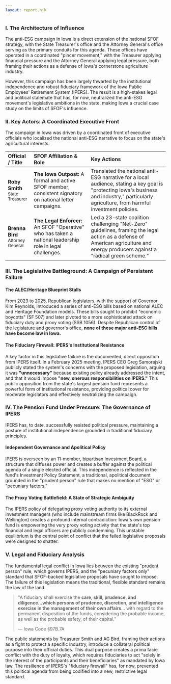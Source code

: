 ```yaml
---
layout: report.njk
---
```

### I. The Architecture of Influence

The anti-ESG campaign in Iowa is a direct extension of the national SFOF strategy, with the State Treasurer's office and the Attorney General's office serving as the primary conduits for this agenda. These offices have operated in a coordinated "pincer movement," with the Treasurer applying financial pressure and the Attorney General applying legal pressure, both framing their actions as a defense of Iowa's cornerstone agriculture industry.

However, this campaign has been largely thwarted by the institutional independence and robust fiduciary framework of the Iowa Public Employees' Retirement System (IPERS). The result is a high-stakes legal and political stalemate that has, for now, neutralized the anti-ESG movement's legislative ambitions in the state, making Iowa a crucial case study on the limits of SFOF's influence.

### II. Key Actors: A Coordinated Executive Front

The campaign in Iowa was driven by a coordinated front of executive officials who localized the national anti-ESG narrative to focus on the state's agricultural interests.

| Official / Title | SFOF Affiliation & Role | Key Actions |
| :--- | :--- | :--- |
| **Roby Smith**<br><span style="font-size: smaller;">State Treasurer</span> | **The Iowa Outpost:** A formal and active SFOF member, consistent signatory on national letter campaigns. | Translated the national anti-ESG narrative for a local audience, stating a key goal is "protecting Iowa's business and industry," particularly agriculture, from harmful investment policies. |
| **Brenna Bird**<br><span style="font-size: smaller;">Attorney General</span> | **The Legal Enforcer:** An SFOF "Operative" who has taken a national leadership role in legal challenges. | Led a 23-state coalition challenging "Net-Zero" guidelines, framing the legal action as a defense of American agriculture and energy producers against a "radical green scheme." |

### III. The Legislative Battleground: A Campaign of Persistent Failure

#### The ALEC/Heritage Blueprint Stalls
From 2023 to 2025, Republican legislators, with the support of Governor Kim Reynolds, introduced a series of anti-ESG bills based on national ALEC and Heritage Foundation models. These bills sought to prohibit "economic boycotts" (SF 507) and later pivoted to a more sophisticated attack on fiduciary duty and proxy voting (SSB 1056). Despite Republican control of the legislature and governor's office, **none of these major anti-ESG bills have become law in Iowa.**

#### The Fiduciary Firewall: IPERS's Institutional Resistance
A key factor in this legislative failure is the documented, direct opposition from IPERS itself. In a February 2025 meeting, IPERS CEO Greg Samorajski publicly stated the system's concerns with the proposed legislation, arguing it was **"unnecessary"** because existing policy already addressed the intent, and that it would impose **"new, onerous responsibilities on IPERS."** This public opposition from the state's largest pension fund represents a powerful form of institutional resistance, providing political cover for moderate legislators and effectively neutralizing the campaign.

### IV. The Pension Fund Under Pressure: The Governance of IPERS

IPERS has, to date, successfully resisted political pressure, maintaining a posture of institutional independence grounded in traditional fiduciary principles.

#### Independent Governance and Apolitical Policy
IPERS is overseen by an 11-member, bipartisan Investment Board, a structure that diffuses power and creates a buffer against the political agenda of a single elected official. This independence is reflected in the fund's Investment Policy Statement, a traditional, apolitical document grounded in the "prudent person" rule that makes no mention of "ESG" or "pecuniary factors."

#### The Proxy Voting Battlefield: A State of Strategic Ambiguity
The IPERS policy of delegating proxy voting authority to its external investment managers (who include mainstream firms like BlackRock and Wellington) creates a profound internal contradiction: Iowa's own pension fund is empowering the very proxy voting activity that the state's top financial and legal officers are publicly condemning. This unstable equilibrium is the central point of conflict that the failed legislative proposals were designed to shatter.

### V. Legal and Fiduciary Analysis

The fundamental legal conflict in Iowa lies between the existing "prudent person" rule, which governs IPERS, and the "pecuniary factors only" standard that SFOF-backed legislative proposals have sought to impose. The failure of this legislation means the traditional, flexible standard remains the law of the land.

> "A fiduciary shall exercise the **care, skill, prudence, and diligence...which persons of prudence, discretion, and intelligence exercise in the management of their own affairs**... with regard to the permanent disposition of the funds, considering the probable income, as well as the probable safety, of their capital."
>
> — Iowa Code §97B.7A

The public statements by Treasurer Smith and AG Bird, framing their actions as a fight to protect a specific industry, introduce a collateral political purpose into their official duties. This dual purpose creates a prima facie conflict with the duty of loyalty, which requires fiduciaries to act "solely in the interest of the participants and their beneficiaries" as mandated by Iowa law. The resilience of IPERS's "fiduciary firewall" has, for now, prevented this political agenda from being codified into a new, restrictive legal standard.
